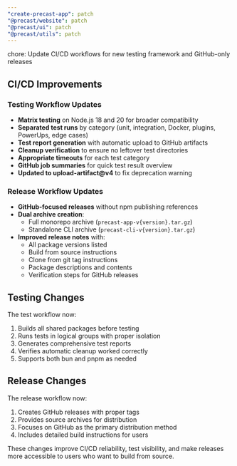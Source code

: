```yaml
---
"create-precast-app": patch
"@precast/website": patch
"@precast/ui": patch
"@precast/utils": patch
---
```


chore: Update CI/CD workflows for new testing framework and GitHub-only releases

## CI/CD Improvements

### Testing Workflow Updates
- **Matrix testing** on Node.js 18 and 20 for broader compatibility
- **Separated test runs** by category (unit, integration, Docker, plugins, PowerUps, edge cases)
- **Test report generation** with automatic upload to GitHub artifacts
- **Cleanup verification** to ensure no leftover test directories
- **Appropriate timeouts** for each test category
- **GitHub job summaries** for quick test result overview
- **Updated to upload-artifact@v4** to fix deprecation warning

### Release Workflow Updates
- **GitHub-focused releases** without npm publishing references
- **Dual archive creation**:
  - Full monorepo archive (`precast-app-v{version}.tar.gz`)
  - Standalone CLI archive (`precast-cli-v{version}.tar.gz`)
- **Improved release notes** with:
  - All package versions listed
  - Build from source instructions
  - Clone from git tag instructions
  - Package descriptions and contents
  - Verification steps for GitHub releases

## Testing Changes

The test workflow now:
1. Builds all shared packages before testing
2. Runs tests in logical groups with proper isolation
3. Generates comprehensive test reports
4. Verifies automatic cleanup worked correctly
5. Supports both bun and pnpm as needed

## Release Changes

The release workflow now:
1. Creates GitHub releases with proper tags
2. Provides source archives for distribution
3. Focuses on GitHub as the primary distribution method
4. Includes detailed build instructions for users

These changes improve CI/CD reliability, test visibility, and make releases more accessible to users who want to build from source.